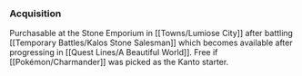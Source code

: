 ### Acquisition
Purchasable at the Stone Emporium in [[Towns/Lumiose City]] after battling [[Temporary Battles/Kalos Stone Salesman]] which becomes available after progressing in [[Quest Lines/A Beautiful World]]. Free if [[Pokémon/Charmander]] was picked as the Kanto starter.